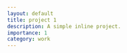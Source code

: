 ```yaml
---
layout: default
title: project 1
description: A simple inline project.
importance: 1
category: work
---
```



